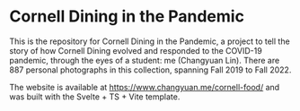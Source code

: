 # Cornell Dining in the Pandemic

This is the repository for Cornell Dining in the Pandemic, a project to tell the story of how Cornell Dining evolved and responded to the COVID-19 pandemic, through the eyes of a student: me (Changyuan Lin). There are 887 personal photographs in this collection, spanning Fall 2019 to Fall 2022.

The website is available at <https://www.changyuan.me/cornell-food/> and was built with the Svelte + TS + Vite template.
